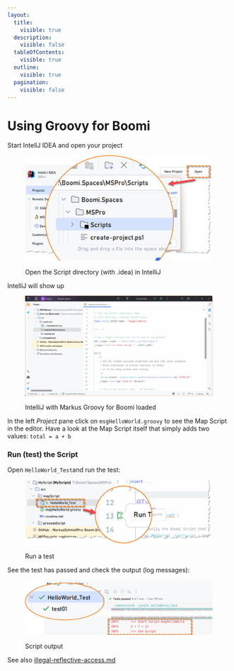 ```yaml
---
layout:
  title:
    visible: true
  description:
    visible: false
  tableOfContents:
    visible: true
  outline:
    visible: true
  pagination:
    visible: false
---
```


# Using Groovy for Boomi

Start IntellJ IDEA and open your project

<div align="left">

<figure><img src="../.gitbook/assets/image (5) (1).png" alt="" width="563"><figcaption><p>Open the Script directory (with .idea) in IntelliJ</p></figcaption></figure>

</div>

IntelliJ will show up

<figure><img src="../.gitbook/assets/image.png" alt=""><figcaption><p>IntelliJ with Markus Groovy for Boomi loaded</p></figcaption></figure>

In the left _Project_ pane click on `msgHelloWorld.groovy` to see the Map Script in the editor. Have a look at the Map Script itself that simply adds two values: `total = a + b`

### Run (test) the Script

Open `HelloWorld_Test`and run the test:

<div align="left">

<figure><img src="../.gitbook/assets/image (1).png" alt="" width="563"><figcaption><p>Run a test</p></figcaption></figure>

</div>

See the test has passed and check the output (log messages):

<div align="left">

<figure><img src="../.gitbook/assets/image (7).png" alt="" width="563"><figcaption><p>Script output</p></figcaption></figure>

</div>

See also [illegal-reflective-access.md](../faq-and-messages/illegal-reflective-access.md "mention")
